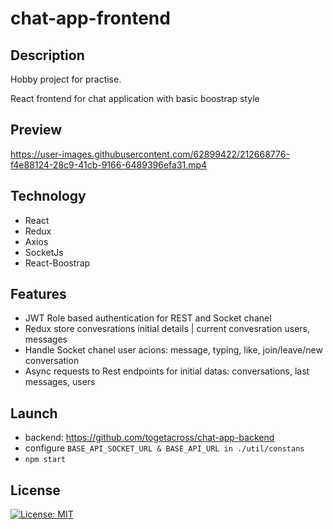 # chat-app-frontend

## Description

Hobby project for practise.

React frontend for chat application with basic boostrap style

## Preview
https://user-images.githubusercontent.com/62899422/212668776-f4e88124-28c9-41cb-9166-6489396efa31.mp4

## Technology
- React
- Redux
- Axios
- SocketJs
- React-Boostrap

## Features
- JWT Role based authentication for REST and Socket chanel
- Redux store convesrations initial details | current convesration users, messages
- Handle Socket chanel user acions: message, typing, like, join/leave/new conversation 
- Async requests to Rest endpoints for initial datas: conversations, last messages, users

## Launch
- backend: https://github.com/togetacross/chat-app-backend
- configure `BASE_API_SOCKET_URL & BASE_API_URL in ./util/constans`
- `npm start`

## License
[![License: MIT](https://img.shields.io/badge/License-MIT-yellow.svg)](https://opensource.org/licenses/MIT)
